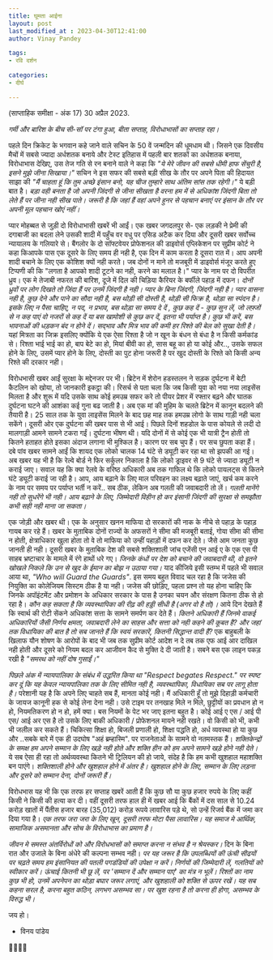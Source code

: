 ```yaml
---
title: घूमता आईना
layout: post
last_modified_at : 2023-04-30T12:41:00
author: Vinay Pandey

tags:
- रवि दर्शन

categories:
- दीर्घ

---
```


(साप्ताहिक समीक्षा - अंक 17)
30 अप्रैल 2023.

*गर्मी और बारिश के बीच सी-सॉ पर टंगा हुआ, बीता सप्ताह, विरोधाभासों का सप्ताह रहा।*

पहले दिन क्रिकेट के भगवान कहे जाने वाले सचिन के 50 वें जन्मदिन की धूमधाम थी। जिसने एक दिवसीय मैचों में सबसे ज्यादा अर्धशतक बनाये और टेस्ट इतिहास में पहली बार शतकों का अर्धशतक बनाया, विरोधाभास देखिए, उस तेज गति से रन बनाने वाले ने कहा कि _"ये मेरे जीवन की सबसे धीमी हाफ सेंचुरी है, इसने मुझे जीना सिखाया।"_ सचिन ने इस सफर की सबसे बड़ी सीख के तौर पर अपने पिता की हिदायत साझा की _"मैं चाहता हूं कि तुम अच्छे इंसान बनो, यह चीज तुम्हारे साथ अंतिम सांस तक रहेगी।"_ ये बड़ी बात है। *बड़ा वही बनता है जो अपनी जिंदगी से जीना सीखता है वरना हम में से अधिकांश जिंदगी बिता तो लेते हैं पर जीना नही सीख पाते। जरूरी है कि जहां हैं वहां अपने हुनर से पहचान बनाएं पर इंसान के तौर पर अपनी मूल पहचान खोएं नहीं।*

प्यार मोहब्बत से जुड़ी दो विरोधाभासी खबरें भी आईं। एक खबर जगदलपुर से- एक लड़की ने प्रेमी की दगाबाजी का बदला लेने उसकी शादी में पहुँच वर वधु पर एसिड अटैक कर दिया और दूसरी खबर सर्वोच्च न्यायालय के गलियारे से। बैंगलोर के दो सॉफ्टवेयर प्रोफेशनल की डाइवोर्स एप्लिकेशन पर सुप्रीम कोर्ट ने कहा किआपके पास एक दूसरे के लिए समय ही नही है, एक दिन में काम करता है दूसरा रात में। आप अपनी शादी बचाने के लिए एक कोशिश क्यों नही करते। जब दोनों न माने तो मजबूरी में डाइवोर्स मंजूर करते हुए टिप्पणी की कि "लगता है आपको शादी टूटने का नही, करने का मलाल है।" प्यार के नाम पर दो विपरीत ध्रुव। एक मे तेजाबी नफरत की बारिश, दूजे में दिल की चिड़िया कैरियर के बर्फीले पहाड़ में दफन। *दोनों ध्रुवों पर लोग दिखते तो जिंदा हैं पर उनमें जिंदगी है नही। प्यार के बिना जिंदगी, जिंदगी नही है। प्यार वासना नही है, कुछ देने और पाने का सौदा नही है, बस थोड़ी सी दोस्ती है, थोड़ी सी फिक्र है, थोड़ा सा स्पंदन है। इसके लिए न पैसा चाहिए, न पद, न प्रभाव, बस थोड़ा सा समय दे दें , कुछ कह दें - कुछ सुन लें, जो लफ़्जों से न कह पाएं वो नजरों से कह दें या बस खामोशी से कुछ कर दें, इतना भी पर्याप्त है। कुछ भी करें, बस भावनाओं की धड़कन बंद न होने दें। सद्भाव और मित्र भाव की कमी हर रिश्ते की बेल को सुखा देती है।* यहां मित्रता का जिक्र इसलिए क्योंकि ये एक ऐसा रिश्ता है जो न खून के बंधन से बंधा है न किसी कर्मकांड से। रिश्ता भाई भाई का हो, बाप बेटे का हो, मियां बीवी का हो, सास बहू का हो या कोई और.., उसके सफल होने के लिए, उसमें प्यार होने के लिए, दोस्ती का पुट होना जरूरी है पर खुद दोस्ती के रिश्ते को किसी अन्य रिश्ते की दरकार नही। 

विरोधभासी खबर आईं सुरक्षा के मद्देनजर पर भी। ब्रिटेन में शेरोन हडस्तलन ने सड़क दुर्घटना में बेटी कैटलिन को खोया, तो जानकारी इकट्ठा की। रिसर्च से पता चला कि जब किसी युवा को नया नया लाइसेंस मिलता है और शुरू में यदि उसके साथ कोई हमउम्र सफर करे तो पीयर प्रेशर में रफ्तार बढ़ने और घातक दुर्घटना घटने की आशंका कई गुना बढ जाती है। अब एक मां की मुहिम के चलते ब्रिटेन में कानून बदलने की तैयारी है। 25 साल तक के युवा लाइसेंस मिलने के बाद छह माह तक हमउम्र लोगो के साथ गाड़ी नही चला सकेंगे। दूसरी ओर एक दुर्घटना की खबर पास से भी आई। पिछले दिनों शहडोल के पास कोयले से लदी दो मालगाड़ी आमने सामने टकरा गईं। दुर्घटना भीषण थी। यदि दोनों में से कोई एक भी यात्री ट्रैन होती तो कितने हताहत होते इसका अंदाज लगाना भी मुश्किल है। कारण पर सब चुप हैं। पर सच छुपता कहा हैं। दबे पांव खबर सामने आईं कि शायद एक लोको चालक 14 घंटे से ड्यूटी कर रहा था सो झपकी आ गई। अब खबर यह भी है कि रेल्वे बोर्ड ने फिर सर्कुलर निकाला है कि लोको ड्राइवर से 9 घंटे से ज्यादा ड्यूटी न कराई जाए। सवाल यह कि क्या रेलवे के वरिष्ठ अधिकारी अब तक गाफिल थे कि लोको पायलट्स से कितने घंटे ड्यूटी कराई जा रही है। आप, आय बढ़ाने के लिए माल परिवहन का लक्ष्य बढ़ाते जाएं, खर्च कम करने के नाम पर समय पर पर्याप्त भर्ती न करें.. सब ठीक, लेकिन अब गलती की जवाबदारी तो लें। *गलती मानेंगे नही तो सुधरेंगे भी नही। आय बढ़ाने के लिए, जिम्मेदारी विहीन हो कर इंसानी जिंदगी की सुरक्षा से समझौता कभी सही नही माना जा सकता।*

एक जोड़ी और खबर थी। एक के अनुसार खनन माफिया दो सरकारों की नाक के नीचे से पहाड़ के पहाड़ गायब कर रहे हैं। खबर के मुताबिक दोनों राज्यों के अफसरों ने सीमा की मजबूरी बताई, गोया सीमा की सीमा न होती, क्षेत्राधिकार खुला होता तो वे तो माफिया को उन्हीं पहाड़ों में दफन कर देते। जैसे आम जनता कुछ जानती ही नही। दूसरी खबर के मुताबिक देश की सबसे शक्तिशाली जांच एजेंसी एन आई ए के एक एस पी साहब भ्रष्टाचार के मामले में रंगे हाथों धरे गए। *जिनके कंधों पर देश को बचाने की जवाबदारी थी, वो इतने खोखले निकले कि उन से खुद के ईमान का बोझ न उठाया गया।* याद कीजिये इसी स्तम्भ में पहले भी सवाल आया था, _"Who will Guard the Guards"_.  इस समय बहुत विवाद चल रहा है कि जजेस की नियुक्ति का कोलेजियम सिस्टम ठीक है या नही। जजेस की छोड़िए, पहला प्रश्न तो यह होना चाहिए कि जिनके अपॉइंटमेंट और प्रमोशन के अधिकार सरकार के पास है उनका चयन और संरक्षण कितना ठीक से हो रहा है। *कौन कह सकता है कि व्यवस्थापिका की रीढ़ की हड्डी सीधी है (अगर वो है तो)।* आये दिन देखते हैं कि स्वार्थ की रोटी सेंकने अधिकांश सत्ता के सामने समर्पण कर देते हैं। *कितने अधिकारी हैं जिनमे वाकई अधिकारियों जैसी निर्णय क्षमता, जवाबदारी लेने का साहस और सत्ता को नही कहने की कूबत है? और जहां तक विधायिका की बात है तो सब जानते हैं कि स्वयं सरकारें, कितनी सिद्धान्त वादी हैं?* एक बाहुबली के खिलाफ यौन शोषण के आरोपों के बाद भी जब तक सुप्रीम कोर्ट आदेश न दे तब तक एफ आई आर दाखिल नही होती और दूसरे को नियम बदल कर आजीवन कैद से मुक्ति दे दी जाती है। सबने बस एक लाइन पकड़ रखी है _"समरथ को नहीं दोष गुसाईं।"_

*पिछले अंक में न्यायपालिका के संबंध में उद्धरित किया था "Respect begates Respect." पर स्पष्ट कर दूं कि यह केवल न्यायपालिका तक के लिए सीमित नही है, व्यवस्थापिका, विधायिका सब पर लागू होता है।* परेशानी यह है कि अपने लिए चाहते सब हैं, मानता कोई नही। मैं अधिकारी हूँ तो मुझे दिहाड़ी कर्मचारी के जायज कानूनी हक से कोई लेना देना नही। उसे टाइम पर तनखाह मिले न मिले, छुट्टीयों का प्रवधान हो न हो, नियमतिकरण हो न हो, हमें क्या। बस नियमों के पेट भर जाए इतना बहुत है। कोई आई ए एस / आई पी एस/ आई अर एस है तो उसके लिए बाकी अधिकारी / प्रोफेशनल मायने नही रखते। वो किसी को भी, कभी भी जलील कर सकते हैं। चिकित्सा शिक्षा हो, बिजली प्रणाली हो, शिक्षा पद्धति हो, अर्ध व्यवस्था हो या कुछ और ..सबके बारे में एक ही उदघोष "अहं ब्रम्हास्मि". पर राजनेताओं के सामने वो नतमस्तक हैं। *शक्तिकेन्द्रों के समक्ष हम अपने सम्मान के लिए खड़े नही होते और शक्ति हीन को हम अपने सामने खड़े होने नही देते।* ये सब ऐसा ही रहा तो अर्थव्यवस्था कितने भी ट्रिलियन की हो जाये, संदेह है कि हम कभी खुशहाल महाशक्ति बन पाएंगे। *शक्तिशाली होने और खुशहाल होने में अंतर है। खुशहाल होने के लिए, सम्मान के लिए लड़ना और दूसरे को सम्मान देना, दोनों जरूरी हैं।*

विरोधभास यह भी कि एक तरफ हर सप्ताह खबरें आती हैं कि कुछ सौ या कुछ हजार रुपये के लिए कहीं किसी ने किसी की हत्या कर दी। वहीं दूसरी तरफ हाल ही में खबर आई कि बैंकों में दस साल से 10.24 करोड़ खातों में पैंतीस हजार बारह (35,012) करोड़ रूपये लावारिस पड़े थे, सो उन्हें रिजर्व बैंक में जमा कर दिया गया है। *एक तरफ जरा जरा के लिए खून, दूसरी तरफ मोटा पैसा लावारिस। यह समाज मे आर्थिक, सामाजिक असमानता और सोच के विरोधाभास का प्रमाण है।*

*जीवन मे समस्त अंतर्विरोधों को और विरोधभासों को समाप्त करना न संभव है न श्रेयस्कर।* दिन के बिना रात और उजाले के बिना अंधेरे की कल्पना सम्भव नही। *पर यह जरूर है कि उपलब्धियों की ऊंची सीढयों पर चढ़ते समय हम इंसानियत की पतली पगडंडियों की उपेक्षा न करें। निर्णयों की जिम्मेदारी लें, गलतियों को स्वीकार करें। ऊंचाई कितनी भी छू लें, पर 'सम्मान दें और सम्मान पाएं' का मंत्र न भूलें। रिश्तों का नाम कुछ भी हो, उनमें अपनेपन का थोड़ा बघार जरूर लगाएं, और खुशहाली को शक्ति से ऊपर रखें। यह सब कहना सरल है, करना बहुत कठिन, लगभग असम्भव सा। पर खुश रहना है तो करना ही होगा, असम्भव के विरुद्ध भी।*

जय हो।

- विनय पांडेय

🙏🌷🌷🙏
